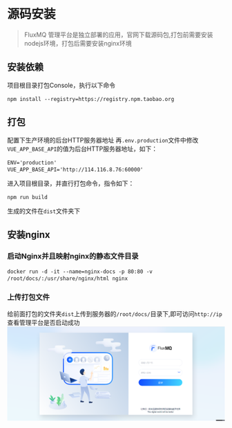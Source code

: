 # 源码安装
> FluxMQ 管理平台是独立部署的应用，官网下载源码包,打包前需要安装nodejs环境，打包后需要安装nginx环境
## 安装依赖
项目根目录打包Console，执行以下命令
```shell
npm install --registry=https://registry.npm.taobao.org
```
## 打包
配置下生产环境的后台HTTP服务器地址
再`.env.production`文件中修改`VUE_APP_BASE_API`的值为后台HTTP服务器地址，如下：
```shell
ENV='production'
VUE_APP_BASE_API='http://114.116.8.76:60000'
```        

进入项目根目录，并直行打包命令，指令如下：
```
npm run build
```

生成的文件在`dist`文件夹下


## 安装nginx

### 启动Nginx并且映射nginx的静态文件目录
```shell
docker run -d -it --name=nginx-docs -p 80:80 -v /root/docs/:/usr/share/nginx/html nginx
```

### 上传打包文件

给前面打包的文件夹`dist`上传到服务器的`/root/docs/`目录下,即可访问`http://ip`查看管理平台是否启动成功
![img_1.png](../../assets/images/img_LOGIN.png)
